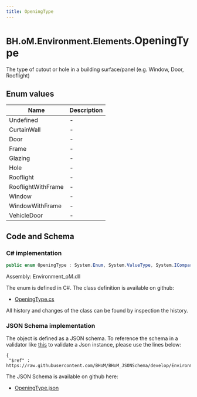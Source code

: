 ```yaml
---
title: OpeningType
---
```


# <small>BH.oM.Environment.Elements.</small>**OpeningType**

The type of cutout or hole in a building surface/panel (e.g. Window, Door, Rooflight)

## Enum values

| Name            | Description                                                    |
|-----------------|----------------------------------------------------------------|
| Undefined |  -  |
| CurtainWall |  -  |
| Door |  -  |
| Frame |  -  |
| Glazing |  -  |
| Hole |  -  |
| Rooflight |  -  |
| RooflightWithFrame |  -  |
| Window |  -  |
| WindowWithFrame |  -  |
| VehicleDoor |  -  |


## Code and Schema

### C# implementation

``` C# title="C#"
public enum OpeningType : System.Enum, System.ValueType, System.IComparable, System.ISpanFormattable, System.IFormattable, System.IConvertible
```

Assembly: Environment_oM.dll

The enum is defined in C#. The class definition is available on github:

- [OpeningType.cs](https://github.com/BHoM/BHoM/blob/develop/Environment_oM/Elements\Enums\OpeningType.cs)

All history and changes of the class can be found by inspection the history.
### JSON Schema implementation

The object is defined as a JSON schema. To reference the schema in a validator like [this](https://www.jsonschemavalidator.net/) to validate a Json instance, please use the lines below:

``` { .json .copy .select } title="JSON Schema"
{
 "$ref" : https://raw.githubusercontent.com/BHoM/BHoM_JSONSchema/develop/Environment_oM/Elements/OpeningType.json}
```

The JSON Schema is available on github here:

- [OpeningType.json](https://github.com/BHoM/BHoM_JSONSchema/blob/develop/Environment_oM/Elements/OpeningType.json)
